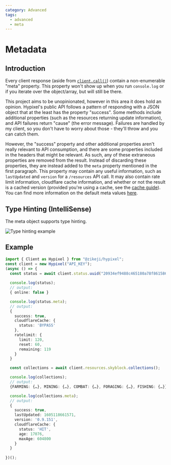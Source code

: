 ```yaml
---
category: Advanced
tags:
  - advanced
  - meta
---
```

# Metadata

## Introduction

Every client response (aside from [<code class="language-javascript"><span class="token function">client</span><span class="token punctuation">.</span><span class="token function">call</span><span class="token punctuation">(</span><span class="token punctuation">)</span></code>](/ts-api/classes/index.client/#call)) contain a non-enumerable "meta" property. This property won't show up when you run `console.log` or if you iterate over the object/array, but will still be there.

This project aims to be unopinionated, however in this area it does hold an opinion. Hypixel's public API follows a pattern of responding with a JSON object that at the least has the property "success". Some methods include additional properties (such as the resources returning update information), and API failures return "cause" (the error message). Failures are handled by my client, so you don't have to worry about those - they'll throw and you can catch them.

However, the "success" property and other additional properties aren't really relevant to API consumption, and there are some properties included in the headers that might be relevant. As such, any of these extraneous properties are removed from the result. Instead of discarding these properties, they are instead added to the `meta` property mentioned in the first paragraph. This property may contain any useful information, such as `lastUpdated` and `version` for a `/resources` API call. It may also contain rate limit information, cloudflare cache information, and whether or not the result is a cached version (provided you're using a cache, see the [cache guide](/guide/cache/)). You can find more information on the default meta values [here](/ts-api/interfaces/client.defaultmeta/#hierarchy).

## Type Hinting (IntelliSense)

The meta object supports type hinting.

![Type hinting example](./metadata.example.webp)

## Example

```typescript
import { Client as Hypixel } from "@zikeji/hypixel";
const client = new Hypixel("API_KEY");
(async () => {
  const status = await client.status.uuid("20934ef9488c465180a78f861586b4cf"); // Minikloon
  
  console.log(status);
  // output:
  { online: false }

  console.log(status.meta);
  // output:
  {
    success: true,
    cloudflareCache: {
      status: 'BYPASS'
    },
    ratelimit: {
      limit: 120,
      reset: 60,
      remaining: 119
    }
  }

  const collections = await client.resources.skyblock.collections();

  console.log(collections);
  // output:
  {FARMING: {…}, MINING: {…}, COMBAT: {…}, FORAGING: {…}, FISHING: {…}}

  console.log(collections.meta);
  // output:
  {
    success: true,
    lastUpdated: 1605118661571,
    version: '0.9.151',
    cloudflareCache: {
      status: 'HIT',
      age: 17076,
      maxAge: 604800
    }
  }
  
})();
```